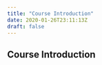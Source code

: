 ```yaml
---
title: "Course Introduction"
date: 2020-01-26T23:11:13Z
draft: false
---
```


## Course Introduction
